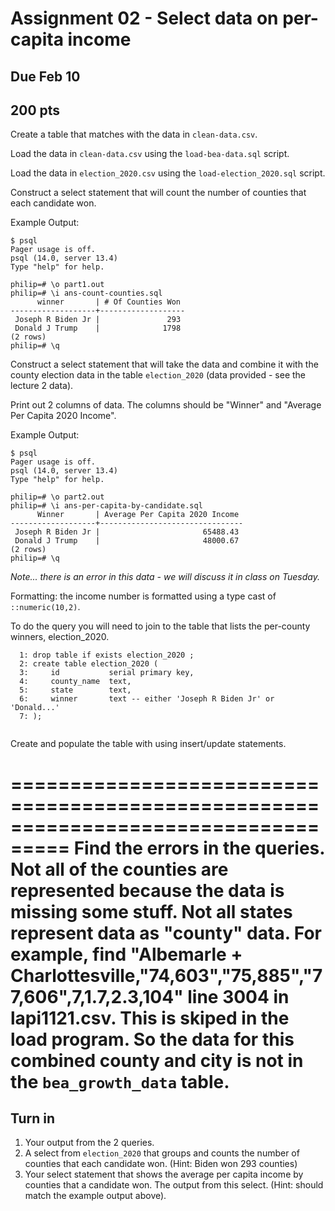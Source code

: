 

<style>
.pagebreak { page-break-before: always; }
.half { height: 200px; }
</style>
<style>
.pagebreak { page-break-before: always; }
.half { height: 200px; }
.markdown-body {
	font-size: 12px;
}
.markdown-body td {
	font-size: 12px;
}
table {
	border: 1px solid black;
}
</style>


# Assignment 02 - Select data on per-capita income

## Due Feb 10
## 200 pts

Create a table that matches with the data in `clean-data.csv`.

Load the data in `clean-data.csv`  using the `load-bea-data.sql` script.

Load the data in `election_2020.csv`  using the `load-election_2020.sql` script.

Construct a select statement  that will count the number of 
counties that each candidate won.

Example Output:

```
$ psql
Pager usage is off.
psql (14.0, server 13.4)
Type "help" for help.

philip=# \o part1.out
philip=# \i ans-count-counties.sql
      winner       | # Of Counties Won
-------------------+-------------------
 Joseph R Biden Jr |               293
 Donald J Trump    |              1798
(2 rows)
philip=# \q
```

Construct a select statement that will take the data
and combine it with the county election data in
the table `election_2020` (data provided - see the lecture 2
data).

Print out 2 columns of data.    The columns should be "Winner"
and "Average Per Capita 2020 Income".

Example Output:

```
$ psql
Pager usage is off.
psql (14.0, server 13.4)
Type "help" for help.

philip=# \o part2.out
philip=# \i ans-per-capita-by-candidate.sql
      Winner       | Average Per Capita 2020 Income
-------------------+--------------------------------
 Joseph R Biden Jr |                       65488.43
 Donald J Trump    |                       48000.67
(2 rows)
philip=# \q
```


_Note... there is an error in this data - we will discuss it in class
on Tuesday._


Formatting:  the income number is formatted using a type
cast of `::numeric(10,2)`.

To do the query you will need to join to the table that lists the per-county
winners, election_2020.

```
  1: drop table if exists election_2020 ;
  2: create table election_2020 (
  3:     id           serial primary key,
  4:     county_name  text,
  5:     state        text,
  6:     winner       text -- either 'Joseph R Biden Jr' or 'Donald...'
  7: );


```

Create and populate the table with using insert/update statements.


===================================================================================
Find the errors in the queries.   Not all of the counties are represented
because the data is missing some stuff.  Not all states represent 
data as "county" data.  For example, find 
"Albemarle + Charlottesville,"74,603","75,885","77,606",7,1.7,2.3,104"
line 3004 in lapi1121.csv.  This is skiped in the load program.
So the data for this combined county and city is not in the 
`bea_growth_data` table.
===================================================================================


## Turn in

1. Your output from the 2 queries.
2. A select from `election_2020` that groups and counts the number of counties that each candidate won. (Hint: Biden won 293 counties)
3. Your select statement that shows the average per capita income by counties that a candidate won.
The output from this select. (Hint: should match the example output above).

